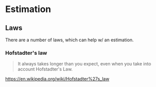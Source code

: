 # Estimation

## Laws

There are a number of laws, which can help w/ an estimation.

### Hofstadter's law

> It always takes longer than you expect, even when you take into account Hofstadter's Law.

https://en.wikipedia.org/wiki/Hofstadter%27s_law

